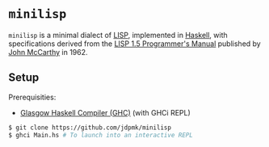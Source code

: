 # `minilisp`

`minilisp` is a minimal dialect of [LISP](https://en.wikipedia.org/wiki/Lisp_(programming_language)), implemented in [Haskell](https://www.haskell.org/), with specifications derived from the [LISP 1.5 Programmer's Manual](http://www.softwarepreservation.org/projects/LISP/book/LISP%201.5%20Programmers%20Manual.pdf) published by [John McCarthy](https://en.wikipedia.org/wiki/John_McCarthy_(computer_scientist)) in 1962.

## Setup

Prerequisities:
- [Glasgow Haskell Compiler (GHC)](https://www.haskell.org/ghc/) (with GHCi REPL)

```sh
$ git clone https://github.com/jdpmk/minilisp
$ ghci Main.hs # To launch into an interactive REPL
```
